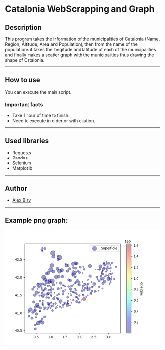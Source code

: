 # Catalonia WebScrapping and Graph

## Description

This program takes the information of the municipalities of Catalonia (Name, Region, Altitude, Area and Population), then from the name of the populations it takes the longitude and latitude of each of the municipalities and finally makes a scatter graph with the municipalities thus drawing the shape of Catalonia.

---

## How to use

You can execute the main script.

### Important facts

- Take 1 hour of time to finish.
- Need to execute in order or with caution.

---

## Used libraries

- Requests
- Pandas
- Selenium
- Matplotlib

---

## Author

- [Alex Blay](https://github.com/AlexBlayE)

---

## Example png graph:

![Png of a scatter graph of catalonia](/Figures/Figure_1.png)
